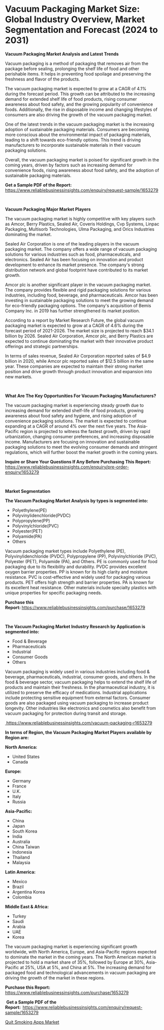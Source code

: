 <p><h1>Vacuum Packaging Market Size: Global Industry Overview, Market Segmentation and Forecast (2024 to 2031)</h1></p><p><strong>Vacuum Packaging Market Analysis and Latest Trends</strong></p>
<p><p>Vacuum packaging is a method of packaging that removes air from the package before sealing, prolonging the shelf life of food and other perishable items. It helps in preventing food spoilage and preserving the freshness and flavor of the products.</p><p>The vacuum packaging market is expected to grow at a CAGR of 4.1% during the forecast period. This growth can be attributed to the increasing demand for extended shelf life of food products, rising consumer awareness about food safety, and the growing popularity of convenience foods. Additionally, the rise in disposable income and changing lifestyles of consumers are also driving the growth of the vacuum packaging market.</p><p>One of the latest trends in the vacuum packaging market is the increasing adoption of sustainable packaging materials. Consumers are becoming more conscious about the environmental impact of packaging materials, leading to a shift towards eco-friendly options. This trend is driving manufacturers to incorporate sustainable materials in their vacuum packaging solutions.</p><p>Overall, the vacuum packaging market is poised for significant growth in the coming years, driven by factors such as increasing demand for convenience foods, rising awareness about food safety, and the adoption of sustainable packaging materials.</p></p>
<p><strong>Get a Sample PDF of the Report:&nbsp;</strong> <a href="https://www.reliablebusinessinsights.com/enquiry/request-sample/1653279">https://www.reliablebusinessinsights.com/enquiry/request-sample/1653279</a></p>
<p>&nbsp;</p>
<p><strong>Vacuum Packaging Major Market Players</strong></p>
<p><p>The vacuum packaging market is highly competitive with key players such as Amcor, Berry Plastics, Sealed Air, Coveris Holdings, Cvp Systems, Linpac Packaging, Multisorb Technologies, Ulma Packaging, and Orics Industries dominating the market.</p><p>Sealed Air Corporation is one of the leading players in the vacuum packaging market. The company offers a wide range of vacuum packaging solutions for various industries such as food, pharmaceuticals, and electronics. Sealed Air has been focusing on innovation and product development to enhance its market presence. The company's strong distribution network and global footprint have contributed to its market growth.</p><p>Amcor plc is another significant player in the vacuum packaging market. The company provides flexible and rigid packaging solutions for various industries, including food, beverage, and pharmaceuticals. Amcor has been investing in sustainable packaging solutions to meet the growing demand for eco-friendly packaging options. The company's acquisition of Bemis Company Inc. in 2019 has further strengthened its market position.</p><p>According to a report by Market Research Future, the global vacuum packaging market is expected to grow at a CAGR of 4.6% during the forecast period of 2021-2026. The market size is projected to reach $34.1 billion by 2026. Sealed Air Corporation, Amcor plc, and Berry Plastics are expected to continue dominating the market with their innovative product offerings and strategic partnerships.</p><p>In terms of sales revenue, Sealed Air Corporation reported sales of $4.9 billion in 2020, while Amcor plc reported sales of $12.5 billion in the same year. These companies are expected to maintain their strong market position and drive growth through product innovation and expansion into new markets.</p></p>
<p>&nbsp;</p>
<p><strong>What Are The Key Opportunities For Vacuum Packaging Manufacturers?</strong></p>
<p><p>The vacuum packaging market is experiencing steady growth due to increasing demand for extended shelf-life of food products, growing awareness about food safety and hygiene, and rising adoption of convenience packaging solutions. The market is expected to continue expanding at a CAGR of around 4% over the next five years. The Asia-Pacific region is projected to witness the fastest growth, driven by rapid urbanization, changing consumer preferences, and increasing disposable income. Manufacturers are focusing on innovation and sustainable packaging solutions to meet the evolving consumer demands and stringent regulations, which will further boost the market growth in the coming years.</p></p>
<p><strong>Inquire or Share Your Questions If Any Before Purchasing This Report:</strong> <a href="https://www.reliablebusinessinsights.com/enquiry/pre-order-enquiry/1653279">https://www.reliablebusinessinsights.com/enquiry/pre-order-enquiry/1653279</a></p>
<p>&nbsp;</p>
<p><strong>Market Segmentation</strong></p>
<p><strong>The Vacuum Packaging Market Analysis by types is segmented into:</strong></p>
<p><ul><li>Polyethylene(PE)</li><li>Polyvinylidenchloride(PVDC)</li><li>Polypropylene(PP)</li><li>Polyvinylchloride(PVC)</li><li>Polyester(PET)</li><li>Polyamide(PA)</li><li>Others</li></ul></p>
<p><p>Vacuum packaging market types include Polyethylene (PE), Polyvinylidenchloride (PVDC), Polypropylene (PP), Polyvinylchloride (PVC), Polyester (PET), Polyamide (PA), and Others. PE is commonly used for food packaging due to its flexibility and durability. PVDC provides excellent oxygen barrier properties. PP is known for its high clarity and moisture resistance. PVC is cost-effective and widely used for packaging various products. PET offers high strength and barrier properties. PA is known for its excellent heat resistance. Other materials include specialty plastics with unique properties for specific packaging needs.</p></p>
<p><strong>Purchase this Report:&nbsp;</strong><a href="https://www.reliablebusinessinsights.com/purchase/1653279">https://www.reliablebusinessinsights.com/purchase/1653279</a></p>
<p>&nbsp;</p>
<p><strong>The Vacuum Packaging Market Industry Research by Application is segmented into:</strong></p>
<p><ul><li>Food & Beverage</li><li>Pharmaceuticals</li><li>Industrial</li><li>Consumer Goods</li><li>Others</li></ul></p>
<p><p>Vacuum packaging is widely used in various industries including food & beverage, pharmaceuticals, industrial, consumer goods, and others. In the food & beverage sector, vacuum packaging helps to extend the shelf life of products and maintain their freshness. In the pharmaceutical industry, it is utilized to preserve the efficacy of medications. Industrial applications include protecting sensitive equipment from external factors. Consumer goods are also packaged using vacuum packaging to increase product longevity. Other industries like electronics and cosmetics also benefit from vacuum packaging for protection during transit and storage.</p></p>
<p><a href="https://www.reliablebusinessinsights.com/vacuum-packaging-r1653279">&nbsp;https://www.reliablebusinessinsights.com/vacuum-packaging-r1653279</a></p>
<p><strong>In terms of Region, the Vacuum Packaging Market Players available by Region are:</strong></p>
<p>
    <p> <strong> North America: </strong>
        <ul>
            <li>United States</li>
            <li>Canada</li>
        </ul>
        </p> 
    <p> <strong> Europe: </strong>
        <ul>
            <li>Germany</li>
            <li>France</li>
            <li>U.K.</li>
            <li>Italy</li>
            <li>Russia</li>
        </ul>
        </p> 
    <p> <strong> Asia-Pacific: </strong>
        <ul>
            <li>China</li>
            <li>Japan</li>
            <li>South Korea</li>
            <li>India</li>
            <li>Australia</li>
            <li>China Taiwan</li>
            <li>Indonesia</li>
            <li>Thailand</li>
            <li>Malaysia</li>
        </ul>
        </p> 
    <p> <strong> Latin America: </strong>
        <ul>
            <li>Mexico</li>
            <li>Brazil</li>
            <li>Argentina Korea</li>
            <li>Colombia</li>
        </ul>
        </p> 
    <p> <strong> Middle East & Africa: </strong>
        <ul>
            <li>Turkey</li>
            <li>Saudi</li>
            <li>Arabia</li>
            <li>UAE</li>
            <li>Korea</li>
        </ul>
    </p>
    </p>
<p><p>The vacuum packaging market is experiencing significant growth worldwide, with North America, Europe, and Asia-Pacific regions expected to dominate the market in the coming years. The North American market is projected to hold a market share of 35%, followed by Europe at 30%, Asia-Pacific at 25%, USA at 5%, and China at 5%. The increasing demand for packaged food and technological advancements in vacuum packaging are driving the growth of the market in these regions.</p></p>
<p><strong>Purchase this Report: </strong><a href="https://www.reliablebusinessinsights.com/purchase/1653279">https://www.reliablebusinessinsights.com/purchase/1653279</a></p>
<p>&nbsp;<strong>Get a Sample PDF of the Report:&nbsp;&nbsp;</strong><a href="https://www.reliablebusinessinsights.com/enquiry/request-sample/1653279">https://www.reliablebusinessinsights.com/enquiry/request-sample/1653279</a></p>
<p><strong></strong></p>
<p><p><a href="https://github.com/mdhefjumiah/Market-Research-Report-List-2/blob/main/quit-smoking-apps-market.md">Quit Smoking Apps Market</a></p></p>
